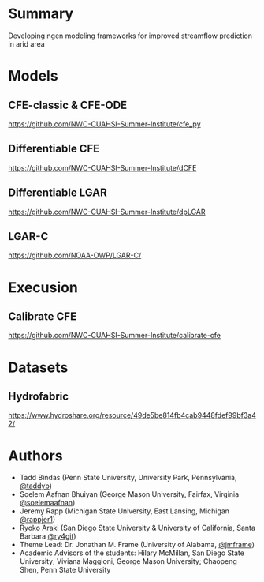 # Summary
Developing ngen modeling frameworks for improved streamflow prediction in arid area

# Models
## CFE-classic & CFE-ODE
https://github.com/NWC-CUAHSI-Summer-Institute/cfe_py

## Differentiable CFE
https://github.com/NWC-CUAHSI-Summer-Institute/dCFE

## Differentiable LGAR
https://github.com/NWC-CUAHSI-Summer-Institute/dpLGAR

## LGAR-C
https://github.com/NOAA-OWP/LGAR-C/

# Execusion 
## Calibrate CFE
https://github.com/NWC-CUAHSI-Summer-Institute/calibrate-cfe

# Datasets
## Hydrofabric
https://www.hydroshare.org/resource/49de5be814fb4cab9448fdef99bf3a42/


# Authors
- Tadd Bindas (Penn State University, University Park, Pennsylvania, [@taddyb](https://github.com/taddyb))
- Soelem Aafnan Bhuiyan (George Mason University, Fairfax, Virginia [@soelemaafnan](https://github.com/soelemaafnan))
- Jeremy Rapp (Michigan State University, East Lansing, Michigan [@rappjer1](https://github.com/rappjer1))
- Ryoko Araki (San Diego State University & University of California, Santa Barbara [@ry4git](https://github.com/RY4GIT/))
- Theme Lead: Dr. Jonathan M. Frame (University of Alabama, [@jmframe](https://github.com/jmframe))
- Academic Advisors of the students: Hilary McMillan, San Diego State University; Viviana Maggioni, George Mason University; Chaopeng Shen, Penn State University
